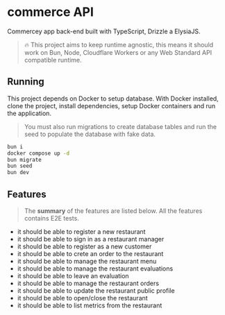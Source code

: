 # commerce API

Commercey app back-end built with TypeScript, Drizzle a ElysiaJS.

> 🔥 This project aims to keep runtime agnostic, this means it should work on Bun, Node, Cloudflare Workers or any Web Standard API compatible runtime.

## Running

This project depends on Docker to setup database. With Docker installed, clone the project, install dependencies, setup Docker containers and run the application.

> You must also run migrations to create database tables and run the seed to populate the database with fake data.

```sh
bun i
docker compose up -d
bun migrate
bun seed
bun dev
```

## Features

> The **summary** of the features are listed below. All the features contains E2E tests.

- it should be able to register a new restaurant
- it should be able to sign in as a restaurant manager
- it should be able to register as a new customer
- it should be able to crete an order to the restaurant
- it should be able to manage the restaurant menu
- it should be able to manage the restaurant evaluations
- it should be able to leave an evaluation
- it should be able to manage the restaurant orders
- it should be able to update the restaurant public profile
- it should be able to open/close the restaurant
- it should be able to list metrics from the restaurant
